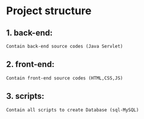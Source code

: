 # Project structure
## 1. back-end: 
```
Contain back-end source codes (Java Servlet)
```
## 2. front-end: 
```
Contain front-end source codes (HTML,CSS,JS)
```
## 3. scripts: 
```
Contain all scripts to create Database (sql-MySQL)
